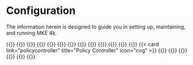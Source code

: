 # Configuration

The information herein is designed to guide you in setting up, maintaining, and running MKE 4k.



{{}}
{{}}
{{}}
{{}}
{{}}
{{}}
{{}}
{{}}
{{}}
{{}}
{{}}
{{}}
{{}}
{{< card link="policycontroller" title="Policy Controller"
icon="cog" >}}
{{}}
{{}}
{{}}
{{}}
{{}}
{{}}

